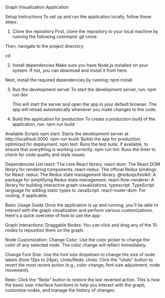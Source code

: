 Graph Visualization Application

Setup Instructions
To set up and run the application locally, follow these steps:

1. Clone the repository
   First, clone the repository to your local machine by running the following command:
   git clone <repository-url>

Then, navigate to the project directory:

cd <project-directory>

2. Install dependencies
   Make sure you have Node.js installed on your system. If not, you can download and install it from here.

Next, install the required dependencies by running: npm install

3. Run the development server
   To start the development server, run: npm run dev

   This will start the server and open the app in your default browser. The app will reload automatically whenever you make changes to the code.

4. Build the application for production
   To create a production build of the application, run: npm run build

Available Scripts
npm start: Starts the development server at http://localhost:3000.
npm run build: Builds the app for production, optimized for deployment.
npm test: Runs the test suite, if available, to ensure that everything is working correctly.
npm run lint: Runs the linter to check for code quality and style issues.

Dependencies List
react: The core React library.
react-dom: The React DOM library for rendering components.
react-redux: The official Redux bindings for React.
redux: The Redux state management library.
@reduxjs/toolkit: A package for simplifying Redux state management.
react-flow-renderer: A library for building interactive graph visualizations.
typescript: TypeScript language for adding static types to JavaScript.
react-router-dom: For routing, if applicable.

Basic Usage Guide
Once the application is up and running, you'll be able to interact with the graph visualization and perform various customizations. Here's a quick overview of how to use the app:

Graph Interactions:
Draggable Nodes: You can click and drag any of the 10 nodes to reposition them on the graph.

Node Customization:
Change Color: Use the color picker to change the color of any selected node. The color change will reflect immediately.

Change Font Size: Use the font size dropdown to change the size of node labels (from 12px to 24px).
Undo/Redo:
Undo: Click the "Undo" button to revert the most recent action (e.g., color change, font size adjustment, node movement).

Redo: Click the "Redo" button to restore the last reverted action.
This is how the basic user interface functions to help you interact with the graph, customize nodes, and manage the history of changes.
